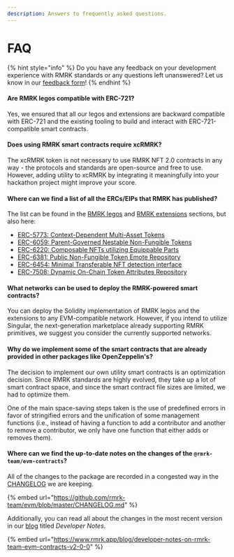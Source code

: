 ```yaml
---
description: Answers to frequently asked questions.
---
```


# FAQ

{% hint style="info" %}
Do you have any feedback on your development experience with RMRK standards or any questions left unanswered? Let us know in our [feedback form](https://docs.google.com/forms/d/1jTHJsZ7GT\_umZol3HT6YghWCQRsWuQ382DWJRShx9EA)!
{% endhint %}

#### Are RMRK legos compatible with ERC-721?

Yes, we ensured that all our legos and extensions are backward compatible with ERC-721 and the existing tooling to build and interact with ERC-721-compatible smart contracts.

#### Does using RMRK smart contracts require xcRMRK?

The xcRMRK token is not necessary to use RMRK NFT 2.0 contracts in any way - the protocols and standards are open-source and free to use. However, adding utility to xcRMRK by integrating it meaningfully into your hackathon project might improve your score.

#### Where can we find a list of all the ERCs/EIPs that RMRK has published?

The list can be found in the [RMRK legos](../general-overview/rmrk-legos/) and [RMRK extensions](../general-overview/rmrk-extensions/) sections, but also here:

* [ERC-5773: Context-Dependent Multi-Asset Tokens](https://eips.ethereum.org/EIPS/eip-5773)
* [ERC-6059: Parent-Governed Nestable Non-Fungible Tokens](https://eips.ethereum.org/EIPS/eip-6059)
* [ERC-6220: Composable NFTs utilizing Equippable Parts](https://eips.ethereum.org/EIPS/eip-6220)
* [ERC-6381: Public Non-Fungible Token Emote Repository](https://eips.ethereum.org/EIPS/eip-6381)
* [ERC-6454: Minimal Transferable NFT detection interface](https://eips.ethereum.org/EIPS/eip-6454)
* [ERC-7508: Dynamic On-Chain Token Attributes Repository](https://eips.ethereum.org/EIPS/eip-7508)

#### What networks can be used to deploy the RMRK-powered smart contracts?

You can deploy the Solidity implementation of RMRK legos and the extensions to any EVM-compatible network. However, if you intend to utilize Singular, the next-generation marketplace already supporting RMRK primitives, we suggest you consider the currently supported networks.

#### Why do we implement some of the smart contracts that are already provided in other packages like OpenZeppelin's?

The decision to implement our own utility smart contracts is an optimization decision. Since RMRK standards are highly evolved, they take up a lot of smart contract space, and since the smart contract file sizes are limited, we had to optimize them.

One of the main space-saving steps taken is the use of predefined errors in favor of stringified errors and the unification of some management functions (i.e., instead of having a function to add a contributor and another to remove a contributor, we only have one function that either adds or removes them).

#### Where can we find the up-to-date notes on the changes of the `@rmrk-team/evm-contracts`?

All of the changes to the package are recorded in a congested way in the [CHANGELOG](https://github.com/rmrk-team/evm/blob/master/CHANGELOG.md) we are keeping.

{% embed url="https://github.com/rmrk-team/evm/blob/master/CHANGELOG.md" %}

Additionally, you can read all about the changes in the most recent version in our [blog](https://www.rmrk.app/blog) titled _Developer Notes_.

{% embed url="https://www.rmrk.app/blog/developer-notes-on-rmrk-team-evm-contracts-v2-0-0" %}
